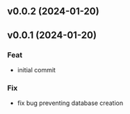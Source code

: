 ## v0.0.2 (2024-01-20)

## v0.0.1 (2024-01-20)

### Feat

- initial commit

### Fix

- fix bug preventing database creation

